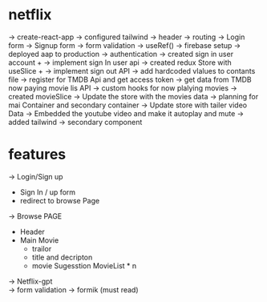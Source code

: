 # netflix 

-> create-react-app 
-> configured tailwind 
->  header 
-> routing 
-> Login form
-> Signup form
-> form validation 
-> useRef()
-> firebase setup 
-> deployed  aap to production
-> authentication
-> created sign in user account +
-> implement sign In user api
-> created redux Store with useSlice +
-> implement sign out  API 
-> add hardcoded vlalues to contants file
-> register for TMDB Api and get access token 
-> get data from TMDB now paying movie lis API
-> custom hooks for now plalying movies
-> created movieSlice 
-> Update the store with the movies data 
-> planning for mai Container and secondary container 
-> Update store with tailer video Data
-> Embedded the youtube video and make it autoplay and mute 
-> added tailwind 
-> secondary component


# features

-> Login/Sign up 
   - Sign In / up  form 
   - redirect to browse  Page

-> Browse PAGE 
   - Header
   - Main Movie 
     - trailor 
     - title and decripton 
     - movie Sugesstion 
        MovieList * n

-> Netflix-gpt             
-> form validation 
-> formik (must read)